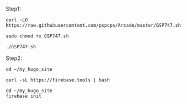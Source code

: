 Step1:

```
curl -LO https://raw.githubusercontent.com/pspcps/Arcade/master/GSP747.sh

sudo chmod +x GSP747.sh

./GSP747.sh
```

Step2:

```
cd ~/my_hugo_site
```

```
curl -sL https://firebase.tools | bash
```
```
cd ~/my_hugo_site
firebase init
```


